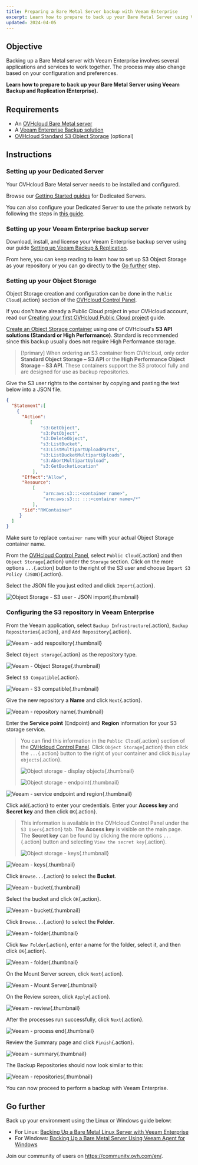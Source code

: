 ```yaml
---
title: Preparing a Bare Metal Server backup with Veeam Enterprise
excerpt: Learn how to prepare to back up your Bare Metal Server using Veeam Backup and Replication (Enterprise)
updated: 2024-04-05
---
```


## Objective

Backing up a Bare Metal server with Veeam Enterprise involves several applications and services to work together. The process may also change based on your configuration and preferences.

**Learn how to prepare to back up your Bare Metal Server using Veeam Backup and Replication (Enterprise).**

## Requirements

- An [OVHcloud Bare Metal server](https://www.ovhcloud.com/en-ca/bare-metal/)
- A [Veeam Enterprise Backup solution](https://www.ovhcloud.com/en-ca/storage-solutions/veeam-enterprise/)
- [OVHcloud Standard S3 Object Storage](https://www.ovhcloud.com/en-ca/public-cloud/object-storage/) (optional)

## Instructions

### Setting up your Dedicated Server

Your OVHcloud Bare Metal server needs to be installed and configured.

Browse our [Getting Started guides](/products/bare-metal-cloud-dedicated-servers-getting-started) for Dedicated Servers.

You can also configure your Dedicated Server to use the private network by following the steps in [this guide](/pages/bare_metal_cloud/dedicated_servers/vrack_configuring_on_dedicated_server).

### Setting up your Veeam Enterprise backup server

Download, install, and license your Veeam Enterprise backup server using our guide [Setting up Veeam Backup & Replication](/pages/storage_and_backup/backup_and_disaster_recovery_solutions/veeam/veeam_veeam_backup_replication).

From here, you can keep reading to learn how to set up S3 Object Storage as your repository or you can go directly to the [Go further](#gofurther) step.

### Setting up your Object Storage

Object Storage creation and configuration can be done in the `Public Cloud`{.action} section of the [OVHcloud Control Panel](/links/manager).

If you don't have already a Public Cloud project in your OVHcloud account, read our [Creating your first OVHcloud Public Cloud project](/pages/public_cloud/compute/create_a_public_cloud_project) guide.

[Create an Object Storage container](/pages/storage_and_backup/object_storage/s3_create_bucket) using one of OVHcloud's **S3 API solutions (Standard or High Performance)**. Standard is recommended since this backup usually does not require High Performance storage.

> [!primary]
> When ordering an S3 container from OVHcloud, only order **Standard Object Storage – S3 API** or the **High Performance Object Storage – S3 API**. These containers support the S3 protocol fully and are designed for use as backup repositories.

Give the S3 user rights to the container by copying and pasting the text below into a JSON file.

```json
{
  "Statement":[
    {
      "Action":
         [
             "s3:GetObject",
             "s3:PutObject",
             "s3:DeleteObject",
             "s3:ListBucket",
             "s3:ListMultipartUploadParts",
             "s3:ListBucketMultipartUploads",
             "s3:AbortMultipartUpload",
             "s3:GetBucketLocation"
          ],
      "Effect":"Allow",
      "Resource":
          [
              "arn:aws:s3:::<container name>",
              "arn:aws:s3::: :::<container name>/*"
          ],
      "Sid":"RWContainer"
     }
  ]
}
```

Make sure to replace `container name` with your actual Object Storage container name.

From the [OVHcloud Control Panel](/links/manager), select `Public Cloud`{.action} and then `Object Storage`{.action} under the `Storage` section. Click on the more options `...`{.action} button to the right of the S3 user and choose `Import S3 Policy (JSON)`{.action}.

Select the JSON file you just edited and click `Import`{.action}.

![Object Storage - S3 user - JSON import](images/backup-preparation-01.png){.thumbnail}

### Configuring the S3 repository in Veeam Enterprise

From the Veeam application, select `Backup Infrastructure`{.action}, `Backup Repositories`{.action}, and `Add Repository`{.action}.

![Veeam - add respository](images/backup-preparation-02.png){.thumbnail}

Select `Object storage`{.action} as the repository type.

![Veeam - Object Storage](images/backup-preparation-03.png){.thumbnail}

Select `S3 Compatible`{.action}.

![Veeam - S3 compatible](images/backup-preparation-04.png){.thumbnail}

Give the new repository a **Name** and click `Next`{.action}.

![Veeam - repository name](images/backup-preparation-05.png){.thumbnail}

Enter the **Service point** (Endpoint) and **Region** information for your S3 storage service.

> You can find this information in the `Public Cloud`{.action} section of the [OVHcloud Control Panel](/links/manager).
> Click `Object Storage`{.action} then click the `...`{.action} button to the right of your container and click `Display objects`{.action}.
>
> ![Object storage - display objects](images/backup-preparation-06.png){.thumbnail}
>
> ![Object storage - endpoint](images/backup-preparation-07.png){.thumbnail}

![Veeam - service endpoint and region](images/backup-preparation-08.png){.thumbnail}

Click `Add`{.action} to enter your credentials. Enter your **Access key** and **Secret key** and then click `OK`{.action}.

> This information is available in the OVHcloud Control Panel under the `S3 Users`{.action} tab. The **Access key** is visible on the main page. 
> The **Secret key** can be found by clicking the more options `...`{.action} button and selecting `View the secret key`{.action}. 
>
> ![Object storage - keys](images/backup-preparation-09.png){.thumbnail}

![Veeam - keys](images/backup-preparation-10.png){.thumbnail}

Click `Browse...`{.action} to select the **Bucket**.

![Veeam - bucket](images/backup-preparation-11.png){.thumbnail}

Select the bucket and click `OK`{.action}.

![Veeam - bucket](images/backup-preparation-12.png){.thumbnail}

Click `Browse...`{.action} to select the **Folder**.

![Veeam - folder](images/backup-preparation-13.png){.thumbnail}

Click `New Folder`{.action}, enter a name for the folder, select it, and then click `OK`{.action}.

![Veeam - folder](images/backup-preparation-14.png){.thumbnail}

On the Mount Server screen, click `Next`{.action}.

![Veeam - Mount Server](images/backup-preparation-15.png){.thumbnail}

On the Review screen, click `Apply`{.action}.

![Veeam - review](images/backup-preparation-16.png){.thumbnail}

After the processes run successfully, click `Next`{.action}.

![Veeam - process end](images/backup-preparation-17.png){.thumbnail}

Review the Summary page and click `Finish`{.action}.

![Veeam - summary](images/backup-preparation-18.png){.thumbnail}

The Backup Repositories should now look similar to this:

![Veeam - repositories](images/backup-preparation-19.png){.thumbnail}

You can now proceed to perform a backup with Veeam Enterprise.

## Go further <a name="gofurther"></a>

Back up your environment using the Linux or Windows guide below:

- For Linux: [Backing Up a Bare Metal Linux Server with Veeam Enterprise](/pages/bare_metal_cloud/dedicated_servers/veeam-enterprise-server-backup-linux)
- For Windows: [Backing Up a Bare Metal Server Using Veeam Agent for Windows](/pages/bare_metal_cloud/dedicated_servers/veeam-enterprise-server-backup-windows-agent)

Join our community of users on <https://community.ovh.com/en/>.

